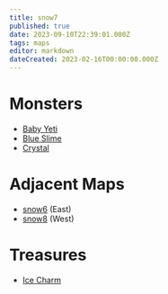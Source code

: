 ```yaml
---
title: snow7
published: true
date: 2023-09-10T22:39:01.000Z
tags: maps
editor: markdown
dateCreated: 2023-02-16T00:00:00.000Z
---
```



# Monsters
 * [Baby Yeti](/monsters/baby-yeti)
 * [Blue Slime](/monsters/blue-slime)
 * [Crystal](/monsters/crystal)

# Adjacent Maps
 * [snow6](/maps/snow6) (East)
 * [snow8](/maps/snow8) (West)

# Treasures
 * [Ice Charm](/items/ice-charm)
